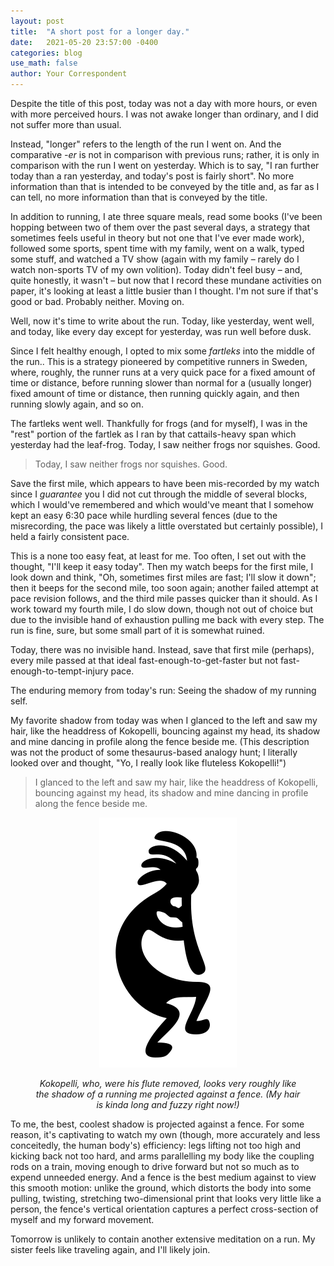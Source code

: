 ```yaml
---
layout: post
title:  "A short post for a longer day."
date:   2021-05-20 23:57:00 -0400
categories: blog
use_math: false
author: Your Correspondent
---
```


Despite the title of this post, today was not a day with more hours, or even with more perceived hours. I was not awake longer than ordinary, and I did not suffer more than usual.

Instead, "longer" refers to the length of the run I went on. And the comparative *-er* is not in comparison with previous runs; rather, it is only in comparison with the run I went on yesterday. Which is to say, "I ran further today than a ran yesterday, and today's post is fairly short". No more information than that is intended to be conveyed by the title and, as far as I can tell, no more information than that is conveyed by the title.

In addition to running, I ate three square meals, read some books (I've been hopping between two of them over the past several days, a strategy that sometimes feels useful in theory but not one that I've ever made work), followed some sports, spent time with my family, went on a walk, typed some stuff, and watched a TV show (again with my family &ndash; rarely do I watch non-sports TV of my own volition). Today didn't feel busy &ndash; and, quite honestly, it wasn't &ndash; but now that I record these mundane activities on paper, it's looking at least a little busier than I thought. I'm not sure if that's good or bad. Probably neither. Moving on.

Well, now it's time to write about the run. Today, like yesterday, went well, and today, like every day except for yesterday, was run well before dusk.

Since I felt healthy enough, I opted to mix some *fartleks* into the middle of the run.. This is a strategy pioneered by competitive runners in Sweden, where, roughly, the runner runs at a very quick pace for a fixed amount of time or distance, before running slower than normal for a (usually longer) fixed amount of time or distance, then running quickly again, and then running slowly again, and so on.

The fartleks went well. Thankfully for frogs (and for myself), I was in the "rest" portion of the fartlek as I ran by that cattails-heavy span which yesterday had the leaf-frog. Today, I saw neither frogs nor squishes. Good.

> Today, I saw neither frogs nor squishes. Good.

Save the first mile, which appears to have been mis-recorded by my watch since I *guarantee* you I did not cut through the middle of several blocks, which I would've remembered and which would've meant that I somehow kept an easy 6:30 pace while hurdling several fences (due to the misrecording, the pace was likely a little overstated but certainly possible), I held a fairly consistent pace.

This is a none too easy feat, at least for me. Too often, I set out with the thought, "I'll keep it easy today". Then my watch beeps for the first mile, I look down and think, "Oh, sometimes first miles are fast; I'll slow it down"; then it beeps for the second mile, too soon again; another failed attempt at pace revision follows, and the third mile passes quicker than it should. As I work toward my fourth mile, I do slow down, though not out of choice but due to the invisible hand of exhaustion pulling me back with every step. The run is fine, sure, but some small part of it is somewhat ruined.

Today, there was no invisible hand. Instead, save that first mile (perhaps), every mile passed at that ideal fast-enough-to-get-faster but not fast-enough-to-tempt-injury pace. 

The enduring memory from today's run: Seeing the shadow of my running self.

My favorite shadow from today was when I glanced to the left and saw my hair, like the headdress of Kokopelli, bouncing against my head, its shadow and mine dancing in profile along the fence beside me. (This description was not the product of some thesaurus-based analogy hunt; I literally looked over and thought, "Yo, I really look like fluteless Kokopelli!")

> I glanced to the left and saw my hair, like the headdress of Kokopelli, bouncing against my head, its shadow and mine dancing in profile along the fence beside me.

<figure class="align-center">
	<p align="center">
		<img src="/images/2021-05-20-kokopelli.png" alt="Kokopelli">
	</p>
	<figcaption>
		<p align="center"><i>Kokopelli, who, were his flute removed, looks very roughly like the shadow of a running me projected against a fence. (My hair is kinda long and fuzzy right now!)</i></p>
	</figcaption>
</figure> 

To me, the best, coolest shadow is projected against a fence. For some reason, it's captivating to watch my own (though, more accurately and less conceitedly, the human body's) efficiency: legs lifting not too high and kicking back not too hard, and arms parallelling my body like the coupling rods on a train, moving enough to drive forward but not so much as to expend unneeded energy. And a fence is the best medium against to view this smooth motion: unlike the ground, which distorts the body into some pulling, twisting, stretching two-dimensional print that looks very little like a person, the fence's vertical orientation captures a perfect cross-section of myself and my forward movement.

Tomorrow is unlikely to contain another extensive meditation on a run. My sister feels like traveling again, and I'll likely join.

